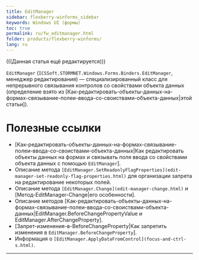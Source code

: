 ```yaml
---
title: EditManager
sidebar: flexberry-winforms_sidebar
keywords: Windows UI (формы)
toc: true
permalink: ru/fw_editmanager.html
folder: products/flexberry-winforms/
lang: ru
---
```


(((Данная статья ещё редактируется)))

`EditManager` (`ICSSoft.STORMNET.Windows.Forms.Binders.EditManager`, менеджер редактирования) — специализированный класс для непрерывного связывания контролов со свойствами объекта данных (определение взято из [Как-редактировать-объекты-данных-на-формах-связывание-полеи-ввода-со-своиствами-объекта-данных|этой статьи]).

# Полезные ссылки
* [Как-редактировать-объекты-данных-на-формах-связывание-полеи-ввода-со-своиствами-объекта-данных|Как редактировать объекты данных на формах и связывать поля ввода со свойствами объекта данных с помощью `EditManager`].
* Описание метода `[EditManager.SetReadonlyFlagProperties](edit-manager-set-readonly-flag-properties.html)` для организации запрета на редактирование некоторых полей.
* Описание метода `[EditManager.Change](edit-manager-change.html)` и [Метод-EditManager-Change|его особенности].
* Описание методов [Как-редактировать-объекты-данных-на-формах-связывание-полеи-ввода-со-своиствами-объекта-данных|EditManager.BeforeChangePropertyValue и EditManager.AfterChangeProperty].
* [Запрет-изменения-в-BeforeChangeProperty|Как запретить изменения в `EditManager.BeforeChangeProperty`].
* Информация о `[EditManager.ApplyDataFromControl](focus-and-ctrl-s.html)`.

----